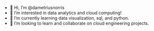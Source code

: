- 👋 Hi, I’m @dametriusnorris
- 👀 I’m interested in data analytics and cloud computing!
- 🌱 I’m currently learning data visualization, sql, and python.
- 💞️ I’m looking to learn and collaborate on cloud engineering projects.

<!---
dametriusnorris/dametriusnorris is a ✨ special ✨ repository because its `README.md` (this file) appears on your GitHub profile.
You can click the Preview link to take a look at your changes.
--->
